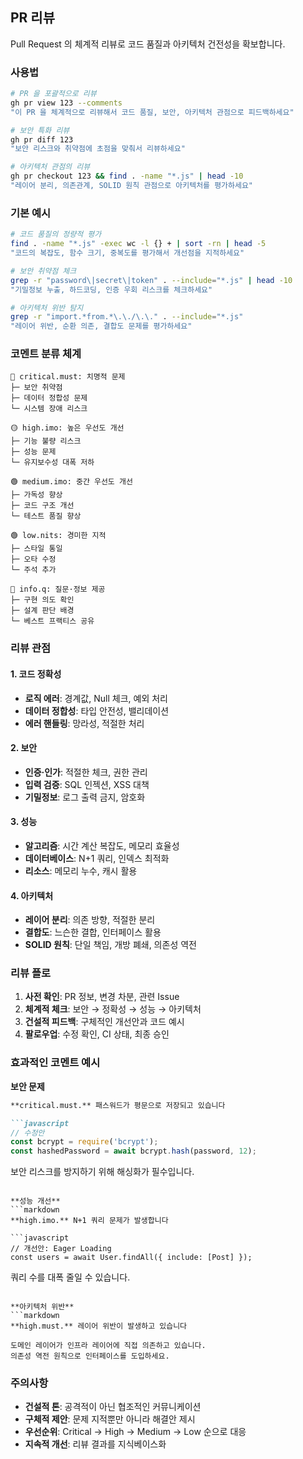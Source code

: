 ## PR 리뷰

Pull Request 의 체계적 리뷰로 코드 품질과 아키텍처 건전성을 확보합니다.

### 사용법

```bash
# PR 을 포괄적으로 리뷰
gh pr view 123 --comments
"이 PR 을 체계적으로 리뷰해서 코드 품질, 보안, 아키텍처 관점으로 피드백하세요"

# 보안 특화 리뷰
gh pr diff 123
"보안 리스크와 취약점에 초점을 맞춰서 리뷰하세요"

# 아키텍처 관점의 리뷰
gh pr checkout 123 && find . -name "*.js" | head -10
"레이어 분리, 의존관계, SOLID 원칙 관점으로 아키텍처를 평가하세요"
```

### 기본 예시

```bash
# 코드 품질의 정량적 평가
find . -name "*.js" -exec wc -l {} + | sort -rn | head -5
"코드의 복잡도, 함수 크기, 중복도를 평가해서 개선점을 지적하세요"

# 보안 취약점 체크
grep -r "password\|secret\|token" . --include="*.js" | head -10
"기밀정보 누출, 하드코딩, 인증 우회 리스크를 체크하세요"

# 아키텍처 위반 탐지
grep -r "import.*from.*\.\./\.\." . --include="*.js"
"레이어 위반, 순환 의존, 결합도 문제를 평가하세요"
```

### 코멘트 분류 체계

```
🔴 critical.must: 치명적 문제
├─ 보안 취약점
├─ 데이터 정합성 문제
└─ 시스템 장애 리스크

🟡 high.imo: 높은 우선도 개선
├─ 기능 불량 리스크
├─ 성능 문제
└─ 유지보수성 대폭 저하

🟢 medium.imo: 중간 우선도 개선
├─ 가독성 향상
├─ 코드 구조 개선
└─ 테스트 품질 향상

🟢 low.nits: 경미한 지적
├─ 스타일 통일
├─ 오타 수정
└─ 주석 추가

🔵 info.q: 질문·정보 제공
├─ 구현 의도 확인
├─ 설계 판단 배경
└─ 베스트 프랙티스 공유
```

### 리뷰 관점

#### 1. 코드 정확성

- **로직 에러**: 경계값, Null 체크, 예외 처리
- **데이터 정합성**: 타입 안전성, 밸리데이션
- **에러 핸들링**: 망라성, 적절한 처리

#### 2. 보안

- **인증·인가**: 적절한 체크, 권한 관리
- **입력 검증**: SQL 인젝션, XSS 대책
- **기밀정보**: 로그 출력 금지, 암호화

#### 3. 성능

- **알고리즘**: 시간 계산 복잡도, 메모리 효율성
- **데이터베이스**: N+1 쿼리, 인덱스 최적화
- **리소스**: 메모리 누수, 캐시 활용

#### 4. 아키텍처

- **레이어 분리**: 의존 방향, 적절한 분리
- **결합도**: 느슨한 결합, 인터페이스 활용
- **SOLID 원칙**: 단일 책임, 개방 폐쇄, 의존성 역전

### 리뷰 플로

1. **사전 확인**: PR 정보, 변경 차분, 관련 Issue
2. **체계적 체크**: 보안 → 정확성 → 성능 → 아키텍처
3. **건설적 피드백**: 구체적인 개선안과 코드 예시
4. **팔로우업**: 수정 확인, CI 상태, 최종 승인

### 효과적인 코멘트 예시

**보안 문제**

```markdown
**critical.must.** 패스워드가 평문으로 저장되고 있습니다

```javascript
// 수정안
const bcrypt = require('bcrypt');
const hashedPassword = await bcrypt.hash(password, 12);
```

보안 리스크를 방지하기 위해 해싱화가 필수입니다.

```

**성능 개선**
```markdown
**high.imo.** N+1 쿼리 문제가 발생합니다

```javascript
// 개선안: Eager Loading
const users = await User.findAll({ include: [Post] });
```

쿼리 수를 대폭 줄일 수 있습니다.

```

**아키텍처 위반**
```markdown
**high.must.** 레이어 위반이 발생하고 있습니다

도메인 레이어가 인프라 레이어에 직접 의존하고 있습니다.
의존성 역전 원칙으로 인터페이스를 도입하세요.
```

### 주의사항

- **건설적 톤**: 공격적이 아닌 협조적인 커뮤니케이션
- **구체적 제안**: 문제 지적뿐만 아니라 해결안 제시
- **우선순위**: Critical → High → Medium → Low 순으로 대응
- **지속적 개선**: 리뷰 결과를 지식베이스화
